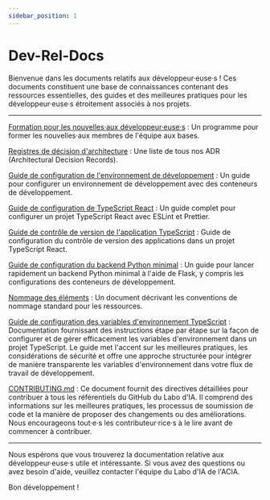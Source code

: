 ```yaml
---
sidebar_position: 1
---
```


# Dev-Rel-Docs

Bienvenue dans les documents relatifs aux développeur·euse·s ! Ces documents
constituent une base de connaissances contenant des ressources essentielles, des
guides et des meilleures pratiques pour les développeur·euse·s étroitement
associés à nos projets.

---

[Formation pour les nouvelles·aux
développeur·euse·s](https://github.com/ai-cfia/dev-rel-docs/blob/main/TRAINING.fr-ca.md)
: Un programme pour former les nouvelles·aux membres de l'équipe aux bases.

[Registres de décision
d'architecture](https://github.com/ai-cfia/dev-rel-docs/blob/main/adr/index.fr-ca.md)
: Une liste de tous nos ADR (Architectural Decision Records).

[Guide de configuration de l'environnement de
développement](https://github.com/ai-cfia/dev-rel-docs/blob/main/Development-Environment-Setup-Guide/DEV-ENV-SETUP.fr-ca.md)
: Un guide pour configurer un environnement de développement avec des conteneurs
de développement.

[Guide de configuration de TypeScript
React](https://github.com/ai-cfia/dev-rel-docs/blob/main/TypeScript-React-Setup-Guide/REACTSETUP.fr-ca.md)
: Un guide complet pour configurer un projet TypeScript React avec ESLint et
Prettier.

[Guide de contrôle de version de l'application
TypeScript](https://github.com/ai-cfia/dev-rel-docs/blob/main/TypeScript-AppVersion/APPVERSION-SETUP.fr-ca.md)
: Guide de configuration du contrôle de version des applications dans un projet
TypeScript React.

[Guide de configuration du backend Python
minimal](https://github.com/ai-cfia/dev-rel-docs/blob/main/Minimal-Backend-Setup-Guides/PYTHON-BACKEND-SETUP.fr-ca.md)
: Un guide pour lancer rapidement un backend Python minimal à l'aide de Flask, y
compris les configurations des conteneurs de développement.

[Nommage des
éléments](https://github.com/ai-cfia/dev-rel-docs/blob/main/adr/008-naming-convention.fr-ca.md)
: Un document décrivant les conventions de nommage standard pour les ressources.

[Guide de configuration des variables d'environnement
TypeScript](https://github.com/ai-cfia/dev-rel-docs/blob/main/TypeScript-EnvironmentVariables/ENVIRONMENT-VARIABLES-SETUP.fr-ca.md)
: Documentation fournissant des instructions étape par étape sur la façon de
configurer et de gérer efficacement les variables d'environnement dans un projet
TypeScript. Le guide met l'accent sur les meilleures pratiques, les
considérations de sécurité et offre une approche structurée pour intégrer de
manière transparente les variables d'environnement dans votre flux de travail de
développement.

[CONTRIBUTING.md](https://github.com/ai-cfia/.github/blob/main/profile/CONTRIBUTING.md)
: Ce document fournit des directives détaillées pour contribuer à tous les
référentiels du GitHub du Labo d'IA. Il comprend des informations sur les
meilleures pratiques, les processus de soumission de code et la manière de
proposer des changements ou des améliorations. Nous encourageons tout·e·s les
contributeur·rice·s à le lire avant de commencer à contribuer.

---

Nous espérons que vous trouverez la documentation relative aux
développeur·euse·s utile et intéressante. Si vous avez des questions ou avez
besoin d'aide, veuillez contacter l'équipe du Labo d'IA de l'ACIA.

Bon développement !
